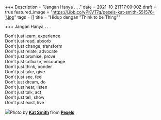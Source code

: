 +++
Description = "Jangan Hanya . . ."
date = 2021-10-21T17:00:00Z
draft = true
featured_image = "https://i.ibb.co/yPKVT7q/pexels-kat-smith-551576-1.jpg"
tags = []
title = "Hidup dengan \"Think to be Thing\""

+++
Jangan Hanya . . .

Don't just learn, experience  
Don't just read, absorb  
Don't just change, transform  
Don't just relate, advocate  
Don't just promise, prove  
Don't just criticize, encourage  
Don't just think, ponder  
Don't just take, give  
Don't just see, feel  
Don’t just dream, do  
Don't just hear, listen  
Don't just talk, act  
Don't just tell, show  
Don't just exist, live

![](/uploads/pexels-kat-smith-551576-1.jpg)Photo by [**Kat Smith**](https://www.pexels.com/@katlovessteve?utm_content=attributionCopyText&utm_medium=referral&utm_source=pexels) from [**Pexels**](https://www.pexels.com/photo/boy-standing-near-fence-pointing-on-the-sky-551576/?utm_content=attributionCopyText&utm_medium=referral&utm_source=pexels)